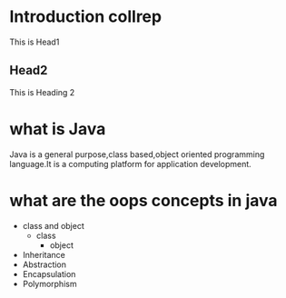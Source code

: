# Introduction collrep 
This is Head1

## Head2
This is Heading 2

# what is Java
Java is a general purpose,class based,object oriented programming language.It is a computing platform for application development.

# what are the oops concepts in java
* class and object
  * class
    * object
* Inheritance
* Abstraction
* Encapsulation
* Polymorphism
